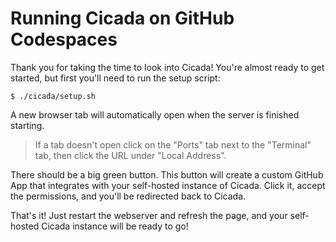 # Running Cicada on GitHub Codespaces

Thank you for taking the time to look into Cicada! You're almost ready to get started, but first
you'll need to run the setup script:

`$ ./cicada/setup.sh`

A new browser tab will automatically open when the server is finished starting.

> If a tab doesn't open click on the "Ports" tab next to the "Terminal" tab,
> then click the URL under "Local Address".

There should be a big green button. This button will create a custom GitHub App that integrates with
your self-hosted instance of Cicada. Click it, accept the permissions, and you'll be redirected back
to Cicada.

That's it! Just restart the webserver and refresh the page, and your self-hosted Cicada instance will
be ready to go!
